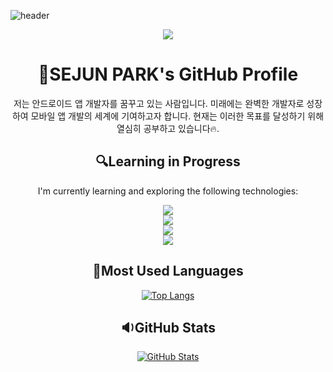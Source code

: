 ![header](https://capsule-render.vercel.app/api?type=wave&color=auto&height=300&section=header&text=Having%20a%20great%20time%20on%20my%20GitHub!&fontSize=45)





<div align="center">
  <a href="https://hits.seeyoufarm.com"><img src="https://hits.seeyoufarm.com/api/count/incr/badge.svg?url=https%3A%2F%2Fgithub.com%2Fboradorying&count_bg=%23C58DDD&title_bg=%23555555&icon=&icon_color=%23E7E7E7&title=hits&edge_flat=false"/></a>
</div>






<div align="center">
  <h1>🎈SEJUN PARK's GitHub Profile</h1>

<p>저는 안드로이드 앱 개발자를 꿈꾸고 있는 사람입니다. 미래에는 완벽한 개발자로 성장하여 모바일 앱 개발의 세계에 기여하고자 합니다. 현재는 이러한 목표를 달성하기 위해 열심히 공부하고 있습니다🔥.</p>





<h2>  🔍Learning in Progress </h2>

<p> I'm currently learning and exploring the following technologies: </p>

 <img src="https://img.shields.io/badge/Kotlin-61DAFB?style=flat&logo=Kotlin&logoColor=white"/>
  <br>
 <img src="https://img.shields.io/badge/Flutter-02569B?style=flat&logo=Flutter&logoColor=white"/>
    <br>
 <img src="https://img.shields.io/badge/Android%20Studio-3DDC84?style=flat&logo=Android%20Studio&logoColor=white"/>
    <br>
 <img src="https://img.shields.io/badge/Visual%20Studio%20Code-007ACC?style=flat&logo=Visual%20Studio%20Code&logoColor=white"/> 

</div>



<div align="center">

## 🎨Most Used Languages

[![Top Langs](https://github-readme-stats.vercel.app/api/top-langs/?username=boradorying&layout=compact)](https://github.com/boradorying/github-readme-stats)

</div>

<div align="center">

## 🔉GitHub Stats

[![GitHub Stats](https://github-readme-stats.vercel.app/api?username=boradorying&show_icons=true&theme=cobalt)](https://github.com/boradorying/github-readme-stats)

</div>

